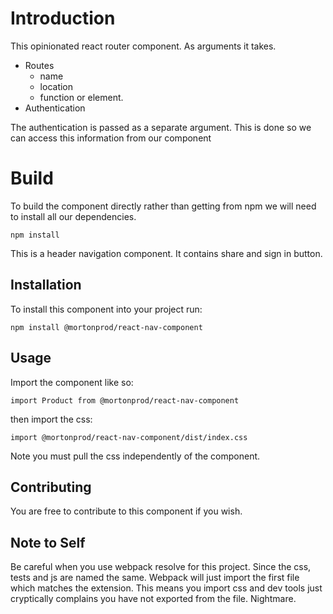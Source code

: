 # Introduction

This opinionated react router component. As arguments it takes. 

* Routes
    * name
    * location
    * function or element.
* Authentication

The authentication is passed as a separate argument. This is done so we can access this information from
our component

# Build 

To build the component directly rather than getting from npm we will need to install all our dependencies.

```
npm install
```




This is a header navigation component. It contains share and sign in button.

## Installation
To install this component into your project run:

`npm install @mortonprod/react-nav-component`

## Usage

Import the component like so: 

`
import Product from @mortonprod/react-nav-component
`


then import the css:


`
import @mortonprod/react-nav-component/dist/index.css
` 

Note you must pull the css independently of the component. 

## Contributing

You are free to contribute to this component if you wish.

## Note to Self 

Be careful when you use webpack resolve for this project. Since the css, tests and js are named the same. Webpack
will just import the first file which matches the extension. This means you import css and dev tools just cryptically complains you have not exported from the file. Nightmare.
